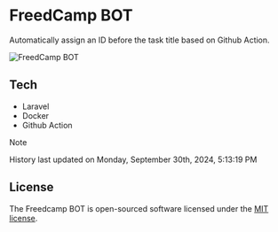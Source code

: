 # FreedCamp BOT

Automatically assign an ID before the task title based on Github Action.

![FreedCamp BOT](https://repository-images.githubusercontent.com/737932867/7d34798b-2680-471c-b089-a78a718d3d6a)

## Tech

- Laravel
- Docker
- Github Action

> [!NOTE]  
> History last updated on Monday, September 30th, 2024, 5:13:19 PM

## License

The Freedcamp BOT is open-sourced software licensed under the [MIT license](https://opensource.org/licenses/MIT).
